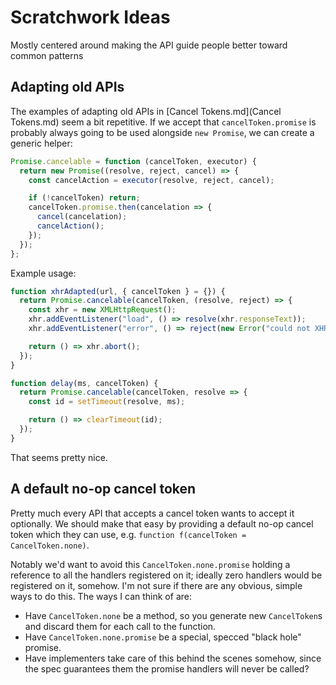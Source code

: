 # Scratchwork Ideas

Mostly centered around making the API guide people better toward common patterns

## Adapting old APIs

The examples of adapting old APIs in [Cancel Tokens.md](Cancel Tokens.md) seem a bit repetitive. If we accept that `cancelToken.promise` is probably always going to be used alongside `new Promise`, we can create a generic helper:

```js
Promise.cancelable = function (cancelToken, executor) {
  return new Promise((resolve, reject, cancel) => {
    const cancelAction = executor(resolve, reject, cancel);

    if (!cancelToken) return;
    cancelToken.promise.then(cancelation => {
      cancel(cancelation);
      cancelAction();
    });
  });
};
```

Example usage:

```js
function xhrAdapted(url, { cancelToken } = {}) {
  return Promise.cancelable(cancelToken, (resolve, reject) => {
    const xhr = new XMLHttpRequest();
    xhr.addEventListener("load", () => resolve(xhr.responseText));
    xhr.addEventListener("error", () => reject(new Error("could not XHR")));

    return () => xhr.abort();
  });
}

function delay(ms, cancelToken) {
  return Promise.cancelable(cancelToken, resolve => {
    const id = setTimeout(resolve, ms);

    return () => clearTimeout(id);
  });
}
```

That seems pretty nice.

## A default no-op cancel token

Pretty much every API that accepts a cancel token wants to accept it optionally. We should make that easy by providing a default no-op cancel token which they can use, e.g. `function f(cancelToken = CancelToken.none)`.

Notably we'd want to avoid this `CancelToken.none.promise` holding a reference to all the handlers registered on it; ideally zero handlers would be registered on it, somehow. I'm not sure if there are any obvious, simple ways to do this. The ways I can think of are:

- Have `CancelToken.none` be a method, so you generate new `CancelToken`s and discard them for each call to the function.
- Have `CancelToken.none.promise` be a special, specced "black hole" promise.
- Have implementers take care of this behind the scenes somehow, since the spec guarantees them the promise handlers will never be called?
